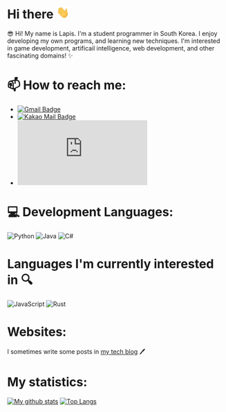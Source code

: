 # Hi there <img src="./wave.gif" width="30px">
😎 Hi! My name is Lapis. I'm a student programmer in South Korea. I enjoy developing my own programs, and learning new techniques.
I'm interested in game development, artificail intelligence, web development, and other fascinating domains! :sparkles:

# 📫 How to reach me: 
- [![Gmail Badge](https://img.shields.io/badge/-lapis0875@gmail.com-c14438?style=flat-square&logo=Gmail&logoColor=white&link=mailto:lapis0875@gmail.com)](mailto:lapis0875@gmail.com)
- [![Kakao Mail Badge](https://img.shields.io/badge/-lapis0875@kakao.com-ffcd00?style=flat-square&logo=Mail.Ru&logoColor=white&link=mailto:lapis0875@kakao.com)](mailto:lapis0875@kakao.com)
- [![Discord Badge](https://img.shields.io/badge/-lapis0875＃1383-7289da?style=flat-square&logo=Discord&logoColor=white&link=https://discord.com)](https://discord.com)

# 💻 Development  Languages:
![Python](https://img.shields.io/badge/-Python-3776ab?style=flat-square&logo=Python&logoColor=white)
![Java](https://img.shields.io/badge/-java-E34A86?style=flat-square&logo=java&logoColor=white)
![C#](https://img.shields.io/badge/-C＃-239120?style=flat-square&logo=C-Sharp)

# Languages I'm currently interested in :mag:
![JavaScript](https://img.shields.io/badge/-JavaScript-black?style=flat-square&logo=javascript)
![Rust](https://img.shields.io/badge/-Rust-000000?style=flat-square&logo=Rust&logoColor=white)

# Websites:
I sometimes write some posts in [my tech blog](https://velog.io/@lapis0875) :pen:

# My statistics:
[![My github stats](https://github-readme-stats.vercel.app/api?username=Lapis0875&show_icons=true&hide_border=true&count_private=true)](https://github.com/Lapis0875)
[![Top Langs](https://github-readme-stats.vercel.app/api/top-langs/?username=Lapis0875&layout=compact)](https://github.com/Lapis0875)
